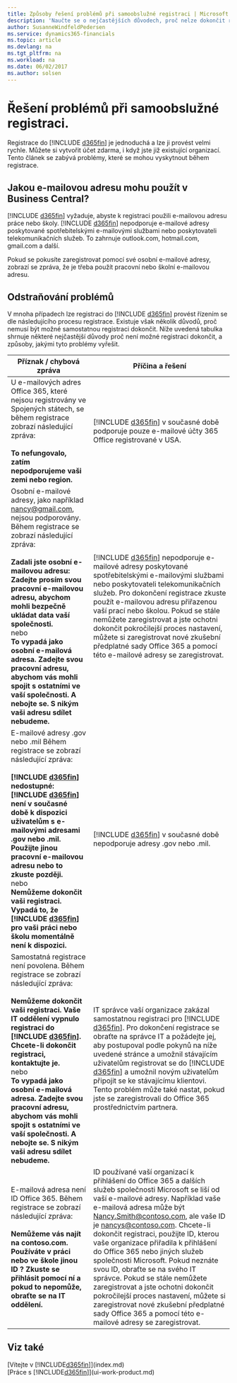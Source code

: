 ```yaml
---
title: Způsoby řešení problémů při samoobslužné registraci | Microsoft Docs
description: 'Naučte se o nejčastějších důvodech, proč nelze dokončit registraci do Business Central, a o způsobech, jakými tyto problémy vyřešit.'
author: SusanneWindfeldPedersen
ms.service: dynamics365-financials
ms.topic: article
ms.devlang: na
ms.tgt_pltfrm: na
ms.workload: na
ms.date: 06/02/2017
ms.author: solsen
---
```

# <a name="troubleshooting-self-service-sign-up"></a>Řešení problémů při samoobslužné registraci.
Registrace do [!INCLUDE [d365fin](includes/d365fin_md.md)] je jednoduchá a lze ji provést velmi rychle. Můžete si vytvořit účet zdarma, i když jste již existující organizací. Tento článek se zabývá problémy, které se mohou vyskytnout během registrace.

## <a name="what-email-address-can-i-use-with-business-central"></a>Jakou e-mailovou adresu mohu použít v Business Central?
[!INCLUDE [d365fin](includes/d365fin_md.md)] vyžaduje, abyste k registraci použili e-mailovou adresu práce nebo školy. [!INCLUDE [d365fin](includes/d365fin_md.md)] nepodporuje e-mailové adresy poskytované spotřebitelskými e-mailovými službami nebo poskytovateli telekomunikačních služeb. To zahrnuje outlook.com, hotmail.com, gmail.com a další.

Pokud se pokusíte zaregistrovat pomocí své osobní e-mailové adresy, zobrazí se zpráva, že je třeba použít pracovní nebo školní e-mailovou adresu.

## <a name="troubleshooting"></a>Odstraňování problémů
V mnoha případech lze registraci do [!INCLUDE [d365fin](includes/d365fin_md.md)] provést řízením se dle následujícího procesu registrace. Existuje však několik důvodů, proč nemusí být možné samostatnou registraci dokončit. Níže uvedená tabulka shrnuje některé nejčastější důvody proč není možné registraci dokončit, a způsoby, jakými tyto problémy vyřešit.


|                                                                                                                                                                                                                                         Příznak / chybová zpráva                                                                                                                                                                                                                                          |                                                                                                                                                                                                                                                                                                 Příčina a řešení                                                                                                                                                                                                                                                                                                 |
|--------------------------------------------------------------------------------------------------------------------------------------------------------------------------------------------------------------------------------------------------------------------------------------------------------------------------------------------------------------------------------------------------------------------------------------------------------------------------------------------------------|----------------------------------------------------------------------------------------------------------------------------------------------------------------------------------------------------------------------------------------------------------------------------------------------------------------------------------------------------------------------------------------------------------------------------------------------------------------------------------------------------------------------------------------------------------------------------------------------------------------------|
|                                                                                                                                           U e-mailových adres Office 365, které nejsou registrovány ve Spojených státech, se během registrace zobrazí následující zpráva:<br /><br />**To nefungovalo, zatím nepodporujeme vaši zemi nebo region.**                                                                                                                                           |                                                                                                                                                                                                                                                    [!INCLUDE [d365fin](includes/d365fin_md.md)] v současné době podporuje pouze e-mailové účty 365 Office registrované v USA.                                                                                                                                                                                                                                                     |
|                   Osobní e-mailové adresy, jako například nancy@gmail.com, nejsou podporovány. Během registrace se zobrazí následující zpráva:<br /><br />**Zadali jste osobní e-mailovou adresu: Zadejte prosím svou pracovní e-mailovou adresu, abychom mohli bezpečně ukládat data vaší společnosti.**<br> nebo <br> **To vypadá jako osobní e-mailová adresa. Zadejte svou pracovní adresu, abychom vás mohli spojit s ostatními ve vaší společnosti. A nebojte se. S nikým vaši adresu sdílet nebudeme.**                   |                                                                                           [!INCLUDE [d365fin](includes/d365fin_md.md)] nepodporuje e-mailové adresy poskytované spotřebitelskými e-mailovými službami nebo poskytovateli telekomunikačních služeb. Pro dokončení registrace zkuste použít e-mailovou adresu přiřazenou vaší prací nebo školou. Pokud se stále nemůžete zaregistrovat a jste ochotni dokončit pokročilejší proces nastavení, můžete si zaregistrovat nové zkušební předplatné sady Office 365 a pomocí této e-mailové adresy se zaregistrovat.                                                                                            |
| E-mailové adresy .gov nebo .mil Během registrace se zobrazí následující zpráva:<br /><br />**[!INCLUDE [d365fin](includes/d365fin_md.md)] nedostupné: [!INCLUDE [d365fin](includes/d365fin_md.md)] není v současné době k dispozici uživatelům s e-mailovými adresami .gov nebo .mil. Použijte jinou pracovní e-mailovou adresu nebo to zkuste později.** <br>nebo <br>**Nemůžeme dokončit vaši registraci. Vypadá to, že [!INCLUDE [d365fin](includes/d365fin_md.md)] pro vaši práci nebo školu momentálně není k dispozici.** |                                                                                                                                                                                                                                                          [!INCLUDE [d365fin](includes/d365fin_md.md)] v současné době nepodporuje adresy .gov nebo .mil.                                                                                                                                                                                                                                                          |
|                 Samostatná registrace není povolena. Během registrace se zobrazí následující zpráva:<br /><br />**Nemůžeme dokončit vaši registraci. Vaše IT oddělení vypnulo registraci do [!INCLUDE [d365fin](includes/d365fin_md.md)]. Chcete-li dokončit registraci, kontaktujte je.** <br>nebo <br> **To vypadá jako osobní e-mailová adresa. Zadejte svou pracovní adresu, abychom vás mohli spojit s ostatními ve vaší společnosti. A nebojte se. S nikým vaši adresu sdílet nebudeme.**                  |                                                                         IT správce vaší organizace zakázal samostatnou registraci pro [!INCLUDE [d365fin](includes/d365fin_md.md)]. Pro dokončení registrace se obraťte na správce IT a požádejte jej, aby postupoval podle pokynů na níže uvedené stránce a umožnil stávajícím uživatelům registrovat se do [!INCLUDE [d365fin](includes/d365fin_md.md)] a umožnil novým uživatelům připojit se ke stávajícímu klientovi. Tento problém může také nastat, pokud jste se zaregistrovali do Office 365 prostřednictvím partnera.                                                                         |
|                                                                                                               E-mailová adresa není ID Office 365. Během registrace se zobrazí následující zpráva:<br /><br />**Nemůžeme vás najít na contoso.com. Používáte v práci nebo ve škole jinou ID ? Zkuste se přihlásit pomocí ní a pokud to nepomůže, obraťte se na IT oddělení.**                                                                                                               | ID používané vaší organizací k přihlášení do Office 365 a dalších služeb společnosti Microsoft se liší od vaší e-mailové adresy. Například vaše e-mailová adresa může být Nancy.Smith@contoso.com, ale vaše ID je nancys@contoso.com. Chcete-li dokončit registraci, použijte ID, kterou vaše organizace přiřadila k přihlášení do Office 365 nebo jiných služeb společnosti Microsoft. Pokud neznáte svou ID, obraťte se na svého IT správce. Pokud se stále nemůžete zaregistrovat a jste ochotni dokončit pokročilejší proces nastavení, můžete si zaregistrovat nové zkušební předplatné sady Office 365 a pomocí této e-mailové adresy se zaregistrovat. |

## <a name="see-also"></a>Viz také
[Vítejte v [!INCLUDE[d365fin](includes/d365fin_long_md.md)]](index.md)  
[Práce s [!INCLUDE[d365fin](includes/d365fin_md.md)]](ui-work-product.md)
